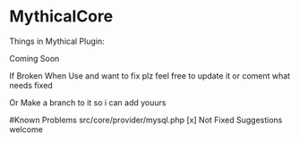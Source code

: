 # MythicalCore

Things in Mythical Plugin:

Coming Soon

If Broken When Use and want to fix plz feel free to update it or coment what needs fixed

Or Make a branch to it so i can add youurs

#Known Problems
src/core/provider/mysql.php
[x] Not Fixed
Suggestions welcome
